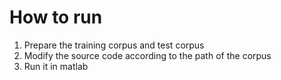 # How to run

1. Prepare the training corpus and test corpus
2. Modify the source code according to the path of the corpus
3. Run it in matlab

